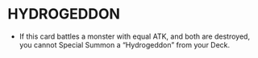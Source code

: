 
# HYDROGEDDON

*   If this card battles a monster with equal ATK, and both are destroyed, you cannot Special Summon a “Hydrogeddon” from your Deck.

  